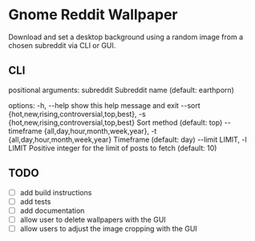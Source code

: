 # Gnome Reddit Wallpaper
Download and set a desktop background using a random image from a chosen subreddit via CLI or GUI.

## CLI
positional arguments:
  subreddit             Subreddit name (default: earthporn)

options:
  -h, --help            show this help message and exit
  --sort {hot,new,rising,controversial,top,best}, -s {hot,new,rising,controversial,top,best}
                        Sort method (default: top)
  --timeframe {all,day,hour,month,week,year}, -t {all,day,hour,month,week,year}
                        Timeframe (default: day)
  --limit LIMIT, -l LIMIT
                        Positive integer for the limit of posts to fetch (default: 10)

## TODO
- [ ] add build instructions
- [ ] add tests
- [ ] add documentation
- [ ] allow user to delete wallpapers with the GUI
- [ ] allow users to adjust the image cropping with the GUI

